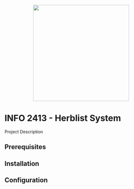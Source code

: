 <p align="center">
  <img width="316" height="316" src="https://www.kpu.ca/sites/default/files/kpu_share.png">
</p>

# INFO 2413 - Herblist System
Project Description

## Prerequisites


## Installation


## Configuration
